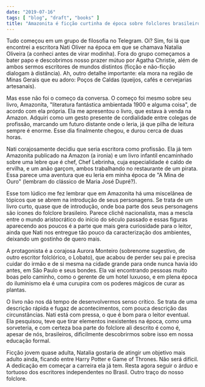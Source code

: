 ```yaml
---
date: "2019-07-16"
tags: [ "blog", "draft", "books" ]
title: "Amazonita é ficção curtinha de época sobre folclores brasileiro"
---
```

Tudo começou em um grupo de filosofia no Telegram. Oi? Sim, foi lá que encontrei a escritora Nati Oliver na época em que se chamava Natalia Oliveira (a conheci antes de virar modinha). Fora do grupo começamos a bater papo e descobrimos nosso prazer mútuo por Agatha Christie, além de ambos sermos escritores de mundos distintos (ficção e não-ficção dialogam à distância). Ah, outro detalhe importante: ela mora na região de Minas Gerais que eu adoro: Poços de Caldas (queijos, cafés e cervejarias artesanais).

Mas esse não foi o começo da conversa. O começo foi mesmo sobre seu livro, Amazonita, "literatura fantástica ambientada 1900 e alguma coisa", de acordo com ela própria. Ela me apresentou o livro, que estava à venda na Amazon. Adquiri como um gesto presente de cordialidade entre colegas de profissão, marcando um futuro distante onde o leria, já que pilha de leitura sempre é enorme. Esse dia finalmente chegou, e durou cerca de duas horas.

Nati corajosamente decidiu que seria escritora como profissão. Ela já tem Amazonita publicado na Amazon (a ironia) e um livro infantil encaminhado sobre uma lebre que é chef, Chef Lebrinha, cuja especialidade é caldo de ervilha, e um anão garçom, ambos trabalhando no restaurante de um pirata. Essa parece uma aventura que eu leria em minha época de "A Mina de Ouro" (lembram do clássico de Maria José Dupré?).

Esse tom lúdico me fez lembrar que em Amazonita há uma miscelânea de tópicos que se abrem na introdução de seus personagens. Se trata de um livro curto, quase que de introdução, onde boa parte dos seus personagens são ícones do folclore brasileiro. Parece clichê nacionalista, mas a mescla entre o mundo aristocrático do início do século passado e essas figuras aparecendo aos poucos é a parte que mais gera curiosidade para o leitor, ainda que Nati nos entregue tão pouco da caracterização dos ambientes, deixando um gostinho de quero mais.

A protagonista é a corajosa Aurora Monteiro (sobrenome sugestivo, de outro escritor folclórico, o Lobato), que acabou de perder seu pai e precisa cuidar do irmão e de si mesma na cidade grande para onde nunca havia ido antes, em São Paulo e seus bondes. Ela vai encontrando pessoas muito boas pelo caminho, como o gerente de um hotel luxuoso, e em plena época do iluminismo ela é uma curupira com os poderes mágicos de curar as plantas.

O livro não nos dá tempo de desenvolvermos senso crítico. Se trata de uma descrição rápida e fugaz de acontecimentos, com pouca descrição das circunstâncias. Nati está com pressa, o que é bom para o leitor eventual. Ela pesquisou, teve que tirar elementos inexistentes na época, como uma sorveteria, e com certeza boa parte do folclore ali descrito é como é, apesar de nós, brasileiros, dificilmente descobrirmos sobre isso em nossa educação formal.

Ficção jovem quase adulta, Natalia gostaria de atingir um objetivo mais adulto ainda, ficando entre Harry Potter e Game of Thrones. Não será difícil. A dedicação em começar a carreira ela já tem. Resta agora seguir o árduo e tortuoso dos escritores independentes no Brasil. Outro traço do nosso folclore.
